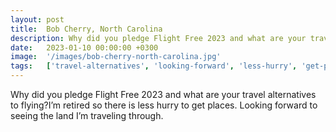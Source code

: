 ```yaml
---
layout: post
title:  Bob Cherry, North Carolina
description: Why did you pledge Flight Free 2023 and what are your travel alternatives to flying?I’m retired so there is less hurry to get places. Looking forward ...
date:   2023-01-10 00:00:00 +0300
image:  '/images/bob-cherry-north-carolina.jpg'
tags:   ['travel-alternatives', 'looking-forward', 'less-hurry', 'get-places', '', '', 'traveling', 'seeing']
---
```

Why did you pledge Flight Free 2023 and what are your travel alternatives to flying?I’m retired so there is less hurry to get places. Looking forward to seeing the land I’m traveling through.

